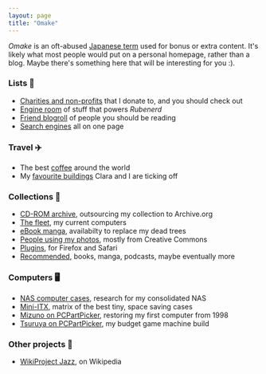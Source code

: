```yaml
---
layout: page
title: "Omake"
---
```

*Omake* is an oft-abused [Japanese term] used for bonus or extra content. It's likely what most people would put on a personal homepage, rather than a blog. Maybe there's something here that will be interesting for you :). 

### Lists 📝

* [Charities and non-profits](/omake/charities/) that I donate to, and you should check out
* [Engine room](/omake/engine-room/) of stuff that powers *Rubenerd*
* [Friend blogroll](/omake/blogroll/) of people you should be reading
* [Search engines](/omake/search-engines) all on one page

### Travel ✈️

* The best [coffee](/omake/coffee/) around the world
* My [favourite buildings](/omake/favourite-buildings) Clara and I are ticking off


### Collections 💾

* [CD-ROM archive](/omake/cdrom-archive), outsourcing my collection to Archive.org
* [The fleet](/omake/the-fleet/), my current computers
* [eBook manga](/omake/ebook-manga/), availabilty to replace my dead trees 
* [People using my photos](/omake/people-using-my-photos/), mostly from Creative Commons
* [Plugins](/omake/plugins/), for Firefox and Safari
* [Recommended](/omake/recommended/), books, manga, podcasts, maybe eventually more


### Computers 🖥

* [NAS computer cases](/omake/nas-cases/), research for my consolidated NAS
* [Mini-ITX](/omake/mini-itx), matrix of the best tiny, space saving cases
* [Mizuno on PCPartPicker](https://pcpartpicker.com/user/rubenerd/saved/3n3qqs), restoring my first computer from 1998
* [Tsuruya on PCPartPicker](https://pcpartpicker.com/user/rubenerd/saved/4yc323), my budget game machine build


### Other projects 🎷

* [WikiProject Jazz](/omake/wikiproject-jazz/), on Wikipedia

[Japanese term]: https://en.wiktionary.org/wiki/omake


